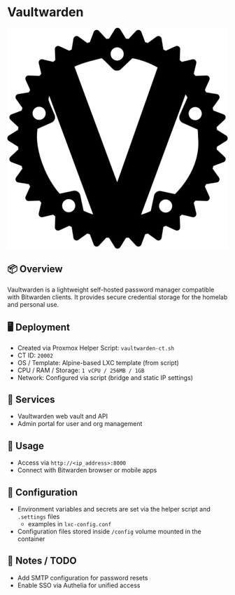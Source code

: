 # Vaultwarden

![Screenshot](../../images/vaultwarden.png)

## 📦 Overview
Vaultwarden is a lightweight self-hosted password manager compatible with Bitwarden clients. It provides secure credential storage for the homelab and personal use.

## 🖥️ Deployment
- Created via Proxmox Helper Script: `vaultwarden-ct.sh`
- CT ID: `20002`
- OS / Template: Alpine-based LXC template (from script)
- CPU / RAM / Storage: `1 vCPU / 256MB / 1GB`
- Network: Configured via script (bridge and static IP settings)

## 🧰 Services
- Vaultwarden web vault and API
- Admin portal for user and org management

## 🚀 Usage
- Access via `http://<ip_address>:8000`
- Connect with Bitwarden browser or mobile apps

## 🔐 Configuration
- Environment variables and secrets are set via the helper script and `.settings` files
  - examples in `lxc-config.conf`
- Configuration files stored inside `/config` volume mounted in the container 

## 📌 Notes / TODO
- Add SMTP configuration for password resets
- Enable SSO via Authelia for unified access